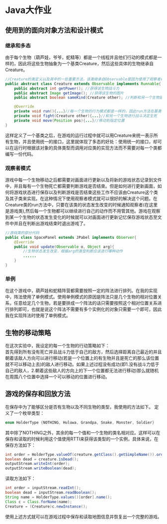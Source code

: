 # Java大作业

## 使用到的面向对象方法和设计模式

### 继承和多态
由于每个生物（葫芦娃，爷爷，蛇精等）都是一个线程并且他们行动的模式都是一样的，因此将这些生物抽象为一个基类Creature，然后这些具体的生物继承自Creature。
``` java
//Creature的类定义以及其中的一些重要方法，该类继承自Observable是因为使用了观察者模式(之后详细介绍)并且实现了Runnable接口
public abstract class Creature extends Observable implements Runnable{
    public abstract int getPower(); //获得该生物战斗力
    public abstract Image getImage(); //获得该生物的图片
    public abstract boolean sameKind(Creature other); //判断和另一个生物是否同类(同类不需要互相战斗)

    @Override
    private void run(){...}//每一个生物的行为模式都是一样的，因此run方法在基类中就可以给出实现
    private void fight(Creature other){...}//和另一个生物进行战斗决定生死
    private void move(Position pos){...}//移动到指定位置
}
```
这样定义了一个基类之后，在游戏的运行过程中就可以用Creature来统一表示所有生物，并且使用统一的接口，这里就体现了多态的好处：使用统一的接口，却可以在运行时根据该对象的具体类型而调用对应类的实现方法而不需要对每一个类都编写一份代码。

### 观察者模式
游戏中每一个生物移动之后都需要对画面进行更新以及将新的游戏状态记录到文件中，并且每有一个生物死亡都需要判断游戏是否结束。但是如何进行更新画面，如何将游戏状态进行保存以及判断游戏是否结束这些工作不应该由Creature这个类及其子类来实现。在这种情况下使用观察者模式就可以很好的解决这个问题。在Creature类的run方法中，只要在该类的状态发生改变的时候通知观察者(在这里是游戏类),然后每一个生物都可以继续进行自己的动作而不用管其他。游戏在观察到某一个生物的状态发生变化的时候就可以对画面进行更新记忆保存游戏状态至文件中并且在判断出游戏结束时退出游戏了。
``` java
//游戏类的部分代码
public class SpacePanel extends JPabel implements Observer{
    @Iverride
    public void update(Observable o, Object arg){
        //生物状态发生改变，根据arg的类型判断应该进行哪种动作
        ......
    }
}
``` 

### 单例
在这个游戏中，葫芦娃和蛇精阵营都需要按照一定的阵法进行排列。在我的实现中，阵法使用了单例模式。使用单例模式的原因是阵法只是几个生物的相对位置关系，任意给定几个生物，若是要排成一个阵法的话只需要按照这个相对位置关系进行排列即可，也就是说这个阵法不需要有多个实例化的对象只需要一个即可，因此我在实现阵法时使用了单例模式。

## 生物的移动策略
在这次实验中，我设定的每一个生物的行动策略如下：    
首先得到所有没有死亡并且战斗力低于自己的敌方，然后选择距离自己最近的并且朝着该敌人方向可以进行移动(若是一个位置上的有生物并且是死亡的那么该位置就不可以移动上去)的敌人进行移动。如果上述过程没有成功(即1.没有战斗力低于自己的敌人，2.朝着这些敌人的方向上的下一个位置都无法进行移动)那么就随机在周围八个位置中选择一个可以移动的位置进行移动。

## 游戏的保存和回放方法
在保存中为了能够区分是否有生物以及不同生物的类型，我使用的方法如下。
定义了一个枚举类型：
``` java
enum HolderType {NOTHING, Huluwa, Grandpa, Snake, Monster, Soldier}
```
其中除了NOTHING之外，其余的每一个值和一个生物的类名相对应。这样可以在保存和读取的时候利用这个值使用RTTI来获得该类型的一个实例，具体来说，在保存方法如下：
``` java
int order = HolderType.valueOf(creature.getClass().getSimpleName()).ordinal();
boolean dead = creature.isDead();
outputStream.writeInt(order);
outputStream.writeBoolean(dead);
```
读取方法如下：
``` java
int order = inputStream.readInt();
boolean dead = inputStream.readBoolean();
String name = HolderType.values()[order].name();
Class c = Class.forName(name);
Creature = (Creature)c.newInstance();
```
使用上述方式就可以在游戏过程中保存和读取地图信息并恢复出一个完整的游戏。